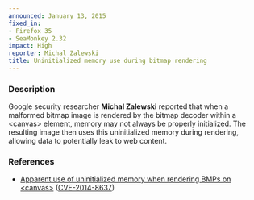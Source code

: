 ```yaml
---
announced: January 13, 2015
fixed_in:
- Firefox 35
- SeaMonkey 2.32
impact: High
reporter: Michal Zalewski
title: Uninitialized memory use during bitmap rendering 
---
```


<h3>Description</h3>

<p>Google security researcher <strong>Michal Zalewski</strong> reported that
when a malformed bitmap image is rendered by the bitmap decoder within a
&lt;canvas&gt; element, memory may not always be properly initialized. The
resulting image then uses this uninitialized memory during rendering, allowing
data to potentially leak to web content. 
</p>

<h3>References</h3>

<ul>
  <li><a href="https://bugzilla.mozilla.org/show_bug.cgi?id=1094536">
       Apparent use of uninitialized memory when rendering BMPs on
&lt;canvas&gt;</a>
(<a href="http://cve.mitre.org/cgi-bin/cvename.cgi?name=CVE-2014-8637"
class="ex-ref">CVE-2014-8637</a>)</li>
</ul>



